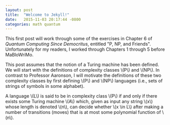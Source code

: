 ```yaml
---
layout: post
title:  "Welcome to Jekyll!"
date:   2015-11-03 20:17:44 -0800
categories: math quantum
---
```


This first post will work through some of the exercises in Chapter 6 of
*Quantum Computing Since Democritus*, entitled "P, NP, and Friends".
Unfortunately for my readers, I worked through Chapters 1 through 5 before
MaBloWriMo.

This post assumes that the notion of a Turing machine has been defined. We will
start with the definitions of complexity classes \\(P\\) and \\(NP\\). In
contrast to Professor Aaronson, I will motivate the definitions of these two
complexity classes by first defining \\(P\\) and \\(NP\\) languages (i.e., sets
of strings of symbols in some alphabet).

A language \\(L\\) is said to be in complexity class \\(P\\) if and only if there
exists some Turing machine \\(A\\) which, given as input any string \\(x\\)
whose length is denoted \\(n\\), can decide whether \\(x \in L\\) after making
a number of transitions (moves) that is at most some polynomial function of
\\(n\\).
